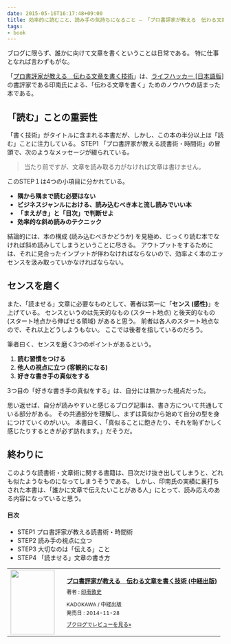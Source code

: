 ```yaml
---
date: 2015-05-16T16:17:48+09:00
title: 効率的に読むこと、読み手の気持ちになること ― 「プロ書評家が教える　伝わる文章を書く技術」を読んだ
tags:
- book
---
```

ブログに限らず、誰かに向けて文章を書くということは日常である。
特に仕事となれば言わずもがな。

「[プロ書評家が教える　伝わる文章を書く技術](http://www.amazon.co.jp/exec/obidos/ASIN/B00Q5YXLZQ/hifumiass-22/ref=nosim/)」は、[ライフハッカー [日本語版]](http://www.lifehacker.jp/)の書評家である印南氏による、「伝わる文章を書く」ためのノウハウの詰まった本である。

「読む」ことの重要性
---

「書く技術」がタイトルに含まれる本書だが、しかし、この本の半分以上は「読む」ことに注力している。
STEP1 「プロ書評家が教える読書術・時間術」の冒頭で、次のようなメッセージが綴られている。

> 当たり前ですが、文章を読み取る力がなければ文章は書けません。

このSTEP１は4つの小項目に分かれている。

- **隅から隅まで読む必要はない**
- **ビジネスジャンルにおける、読み込むべき本と流し読みでいい本**
- **「まえがき」と「目次」で判断せよ**
- **効率的な斜め読みのテクニック**

結論的には、本の構成 (読み込むべきかどうか) を見極め、じっくり読む本でなければ斜め読みしてしまうということに尽きる。
アウトプットをするためには、それに見合ったインプットが伴わなければならないので、効率よく本のエッセンスを汲み取っていかなければならない。

センスを磨く
---

また、「読ませる」文章に必要なものとして、著者は第一に「**センス (感性)**」を上げている。
センスというのは先天的なもの (スタート地点) と後天的なもの (スタート地点から伸ばせる領域) があると思う。
前者は各人のスタート地点なので、それ以上どうしようもない。
ここでは後者を指しているのだろう。

筆者曰く、センスを磨く3つのポイントがあるという。

1. **読む習慣をつける**
1. **他人の視点に立つ (客観的になる)**
1. **好きな書き手の真似をする**

3つ目の「好きな書き手の真似をする」は、自分には無かった視点だった。

思い返せば、自分が読みやすいと感じるブログ記事は、書き方について共通している部分がある。
その共通部分を理解し、まずは真似から始めて自分の型を身につけていくのがいい。
本書曰く、「真似ることに飽きたり、それを恥ずかしく感じたりするときが必ず訪れます。」だそうだ。

終わりに
---

このような読書術・文章術に関する書籍は、目次だけ抜き出してしまうと、どれも似たようなものになってしまうそうである。
しかし、印南氏の実績に裏打ちされた本書は、「誰かに文章で伝えたいことがある人」にとって、読み応えのある内容になっていると思う。

#### 目次

- STEP1 プロ書評家が教える読書術・時間術
- STEP2 読み手の視点に立つ
- STEP3 大切なのは「伝える」こと
- STEP4 「読ませる」文章の書き方

<div class="booklog_html"><table><tr><td class="booklog_html_image"><a href="http://www.amazon.co.jp/exec/obidos/ASIN/B00Q5YXLZQ/hifumiass-22/ref=nosim/" target="_blank"><img src="http://ecx.images-amazon.com/images/I/51xDgKNJOxL._SL160_.jpg" width="102" height="150" style="border:0;border-radius:0;" /></a></td><td class="booklog_html_info" style="padding-left:20px;"><div class="booklog_html_title" style="margin-bottom:10px;font-size:14px;font-weight:bold;"><a href="http://www.amazon.co.jp/exec/obidos/ASIN/B00Q5YXLZQ/hifumiass-22/ref=nosim/" target="_blank">プロ書評家が教える　伝わる文章を書く技術 (中経出版)</a></div><div style="margin-bottom:10px;"><div class="booklog_html_author" style="margin-bottom:15px;font-size:12px;;line-height:1.2em">著者 : <a href="http://booklog.jp/author/%E5%8D%B0%E5%8D%97%E6%95%A6%E5%8F%B2" target="_blank">印南敦史</a></div><div class="booklog_html_manufacturer" style="margin-bottom:5px;font-size:12px;;line-height:1.2em">KADOKAWA / 中経出版</div><div class="booklog_html_release" style="font-size:12px;;line-height:1.2em">発売日 : 2014-11-28</div></div><div class="booklog_html_link_amazon"><a href="http://booklog.jp/item/1/B00Q5YXLZQ" style="font-size:12px;" target="_blank">ブクログでレビューを見る»</a></div></td></tr></table></div>

